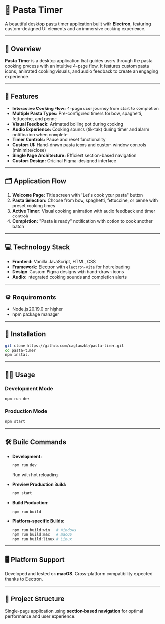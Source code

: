 # 🍝 Pasta Timer

A beautiful desktop pasta timer application built with **Electron**, featuring custom-designed UI elements and an immersive cooking experience.

---

## 🌟 Overview

**Pasta Timer** is a desktop application that guides users through the pasta cooking process with an intuitive 4-page flow. It features custom pasta icons, animated cooking visuals, and audio feedback to create an engaging experience.

---

## 🎯 Features

- **Interactive Cooking Flow:** 4-page user journey from start to completion
- **Multiple Pasta Types:** Pre-configured timers for bow, spaghetti, fettuccine, and penne
- **Visual Feedback:** Animated boiling pot during cooking
- **Audio Experience:** Cooking sounds (tik-tak) during timer and alarm notification when complete
- **Timer Controls:** Pause and reset functionality
- **Custom UI:** Hand-drawn pasta icons and custom window controls (minimize/close)
- **Single Page Architecture:** Efficient section-based navigation
- **Custom Design:** Original Figma-designed interface

---

## 🗂 Application Flow

1. **Welcome Page:** Title screen with "Let's cook your pasta" button  
2. **Pasta Selection:** Choose from bow, spaghetti, fettuccine, or penne with preset cooking times  
3. **Active Timer:** Visual cooking animation with audio feedback and timer controls  
4. **Completion:** "Pasta is ready" notification with option to cook another batch  

---

## 💻 Technology Stack

- **Frontend:** Vanilla JavaScript, HTML, CSS  
- **Framework:** Electron with `electron-vite` for hot reloading  
- **Design:** Custom Figma designs with hand-drawn icons  
- **Audio:** Integrated cooking sounds and completion alerts  

---

## ⚙️ Requirements

- Node.js 20.19.0 or higher  
- npm package manager  

---

## 🚀 Installation

```bash
git clone https://github.com/caglaozbb/pasta-timer.git
cd pasta-timer
npm install
```

---

## 🏃‍♂️ Usage

### Development Mode
```bash
npm run dev
```

### Production Mode
```bash
npm start
```

---

## 🛠 Build Commands

- **Development:**  
  ```bash
  npm run dev
  ```  
  Run with hot reloading

- **Preview Production Build:**  
  ```bash
  npm start
  ```

- **Build Production:**  
  ```bash
  npm run build
  ```

- **Platform-specific Builds:**  
  ```bash
  npm run build:win   # Windows
  npm run build:mac   # macOS
  npm run build:linux # Linux
  ```

---

## 🖥 Platform Support

Developed and tested on **macOS**. Cross-platform compatibility expected thanks to Electron.

---

## 📂 Project Structure

Single-page application using **section-based navigation** for optimal performance and user experience.

